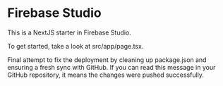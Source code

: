 # Firebase Studio

This is a NextJS starter in Firebase Studio.

To get started, take a look at src/app/page.tsx.

Final attempt to fix the deployment by cleaning up package.json and ensuring a fresh sync with GitHub. If you can read this message in your GitHub repository, it means the changes were pushed successfully.

